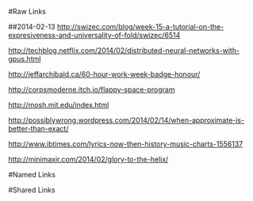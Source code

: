 #Raw Links

##2014-02-13
http://swizec.com/blog/week-15-a-tutorial-on-the-expresiveness-and-universality-of-fold/swizec/6514

http://techblog.netflix.com/2014/02/distributed-neural-networks-with-gpus.html

http://jeffarchibald.ca/60-hour-work-week-badge-honour/

http://corpsmoderne.itch.io/flappy-space-program

http://mosh.mit.edu/index.html

http://possiblywrong.wordpress.com/2014/02/14/when-approximate-is-better-than-exact/

http://www.ibtimes.com/lyrics-now-then-history-music-charts-1556137

http://minimaxir.com/2014/02/glory-to-the-helix/

#Named Links

#Shared Links
